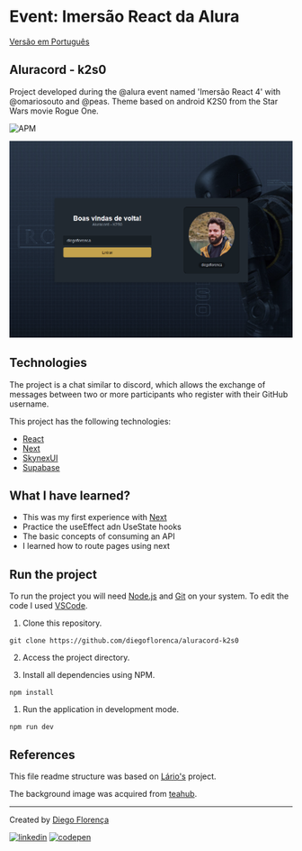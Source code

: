 # Event: Imersão React da Alura

[Versão em Português](readme-br.md)

## Aluracord - k2s0

Project developed during the @alura event named 'Imersão React 4' with @omariosouto and @peas. Theme based on android K2S0 from the Star Wars movie Rogue One.

![APM](https://img.shields.io/apm/l/vim-mode?style=flat-square)

![projeto](docs/project.png)

## Technologies

The project is a chat similar to discord, which allows the exchange of messages between two or more participants who register with their GitHub username.

This project has the following technologies:

- [React](https://pt-br.reactjs.org)
- [Next](https://nextjs.org)
- [SkynexUI](https://skynexui.dev)
- [Supabase](http://supabase.com)

## What I have learned?

- This was my first experience with [Next](https://nextjs.org)
- Practice the useEffect adn UseState hooks
- The basic concepts of consuming an API
- I learned how to route pages using next

## Run the project

To run the project you will need [Node.js](https://nodejs.dev) and [Git](https://git-scm.com) on your system. To edit the code I used [VSCode](https://code.visualstudio.com).

1. Clone this repository.

```
git clone https://github.com/diegoflorenca/aluracord-k2s0
```

2. Access the project directory.

3. Install all dependencies using NPM.

```
npm install
```

1. Run the application in development mode.

```
npm run dev
```

## References

This file readme structure was based on [Lário's](https://github.com/lariodiniz) project.

The background image was acquired from [teahub](https://www.teahub.io/).

---

Created by [Diego Florença](https://www.linkedin.com/in/diegoflorenca/)

[![linkedin](https://img.shields.io/badge/LinkedIn-0077B5?style=for-the-badge&logo=linkedin&logoColor=white)](https://www.linkedin.com/in/diegoflorenca/) [![codepen](https://img.shields.io/badge/Codepen-000000?style=for-the-badge&logo=codepen&logoColor=white)](https://codepen.io/diegoflorenca)
